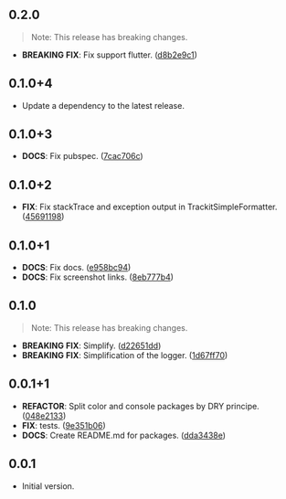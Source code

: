 ## 0.2.0

> Note: This release has breaking changes.

 - **BREAKING** **FIX**: Fix support flutter. ([d8b2e9c1](https://github.com/unger1984/trackit/commit/d8b2e9c1a9f4f6c865f09b98732e3fb3ba299e45))

## 0.1.0+4

 - Update a dependency to the latest release.

## 0.1.0+3

 - **DOCS**: Fix pubspec. ([7cac706c](https://github.com/unger1984/trackit/commit/7cac706c74d7205749ee4b653b0123c544758a6d))

## 0.1.0+2

 - **FIX**: Fix stackTrace and exception output in TrackitSimpleFormatter. ([45691198](https://github.com/unger1984/trackit/commit/4569119822bdb0e93b1c27f55e67ece087f0f3d9))

## 0.1.0+1

 - **DOCS**: Fix docs. ([e958bc94](https://github.com/unger1984/trackit/commit/e958bc949c3e0cdbd874a85e8417d088d71f7934))
 - **DOCS**: Fix screenshot links. ([8eb777b4](https://github.com/unger1984/trackit/commit/8eb777b43da0a63ed9ec8d7cfe991e3ed2979917))

## 0.1.0

> Note: This release has breaking changes.

 - **BREAKING** **FIX**: Simplify. ([d22651dd](https://github.com/unger1984/trackit/commit/d22651ddf40fbb61dd996c7116e386fccc739fe8))
 - **BREAKING** **FIX**: Simplification of the logger. ([1d67ff70](https://github.com/unger1984/trackit/commit/1d67ff7013887a45b65c70ed8951ac00dbb7a247))

## 0.0.1+1

 - **REFACTOR**: Split color and console packages by DRY principe. ([048e2133](https://github.com/unger1984/trackit/commit/048e2133de2a6d37870bce6a1608b7b28696ab4c))
 - **FIX**: tests. ([9e351b06](https://github.com/unger1984/trackit/commit/9e351b0618485df3df82507b8f365ff6842159ea))
 - **DOCS**: Create README.md for packages. ([dda3438e](https://github.com/unger1984/trackit/commit/dda3438e0bf0cc60800ddc4489418e1fd032a7eb))

## 0.0.1

- Initial version.
